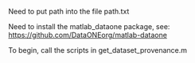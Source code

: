 Need to put path into the file path.txt

Need to install the matlab_dataone package, see: https://github.com/DataONEorg/matlab-dataone

To begin, call the scripts in get_dataset_provenance.m